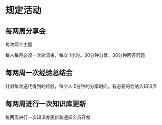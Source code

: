 # 规定活动

## 每两周分享会
每次两个主题

每人每月必须一次轮流来，每次 1小时。30分钟分享，30分钟回答问题

## 每两周一次经验总结会
针对每次迭代得到的经验，每个人 5分钟的分享时间。有必要的会纳入知识库

## 每两周进行一次知识库更新
每两周进行一次知识库更新和通知全员开发